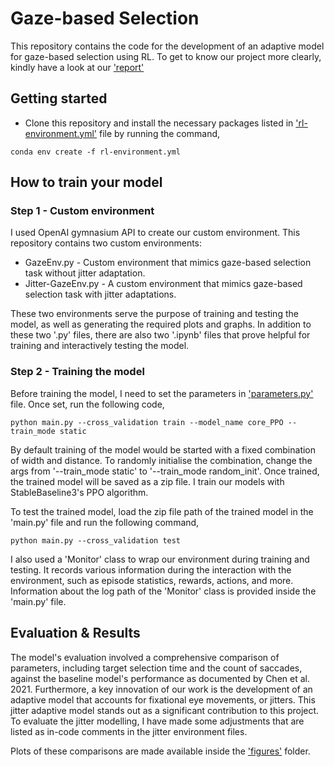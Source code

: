 # Gaze-based Selection
This repository contains the code for the development of an adaptive model for gaze-based selection using RL. To get to know our project more clearly,  kindly have a look at our ['report'](https://git.hcics.simtech.uni-stuttgart.de/theses/infotech2023_jayakumar/src/branch/main/Final-report.pdf/)

## Getting started
- Clone this repository and install the necessary packages listed in ['rl-environment.yml'](https://git.hcics.simtech.uni-stuttgart.de/theses/infotech2023_jayakumar/src/branch/main/rl-environment.yml) file by running the command,

```
conda env create -f rl-environment.yml
```
## How to train your model
### Step 1 - Custom environment
I used OpenAI gymnasium API to create our custom environment. This repository contains two custom environments: 
- GazeEnv.py - Custom environment that mimics gaze-based selection task without jitter adaptation.
- Jitter-GazeEnv.py - A custom environment that mimics gaze-based selection task with jitter adaptations.

These two environments serve the purpose of training and testing the model, as well as generating the required plots and graphs. 
In addition to these two '.py' files, there are also two '.ipynb' files that prove helpful for training and interactively testing the model.

### Step 2 - Training the model
Before training the model, I need to set the parameters in ['parameters.py'](https://git.hcics.simtech.uni-stuttgart.de/theses/infotech2023_jayakumar/src/branch/main/gazeselection/parameters.py) file. 
Once set, run the following code,

```
python main.py --cross_validation train --model_name core_PPO --train_mode static
```
By default training of the model would be started with a fixed combination of width and distance. To randomly initialise the combination, change the args from '--train_mode static' to '--train_mode random_init'. Once trained, the trained model will be saved as a zip file. I train our models with StableBaseline3's PPO algorithm.

To test the trained model, load the zip file path of the trained model in the 'main.py' file and run the following command,

```
python main.py --cross_validation test
```
I also used a 'Monitor' class to wrap our environment during training and testing. It records various information during the interaction with the environment, such as episode statistics, rewards, actions, and more. Information about the log path of the 'Monitor' class is provided inside the 'main.py' file.

## Evaluation & Results
The model's evaluation involved a comprehensive comparison of parameters, including target selection time and the count of saccades, against the baseline model's performance as documented by Chen et al. 2021. Furthermore, a key innovation of our work is the development of an adaptive model that accounts for fixational eye movements, or jitters. This jitter adaptive model stands out as a significant contribution to this project. To evaluate the jitter modelling, I have made some adjustments that are listed as in-code comments in the jitter environment files. 

Plots of these comparisons are made available inside the ['figures'](https://git.hcics.simtech.uni-stuttgart.de/theses/infotech2023_jayakumar/src/branch/main/figures/) folder.

